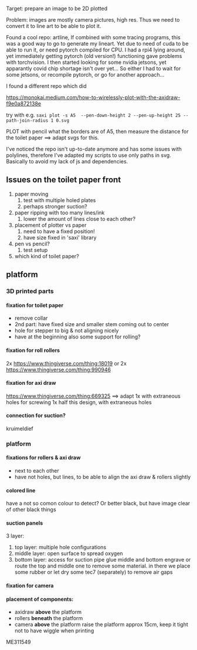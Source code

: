 Target: prepare an image to be 2D plotted

Problem: images are mostly camera pictures, high res. Thus we need to convert it to line art to be able to plot it.

Found a cool repo: artline, If combined with some tracing programs, this was a good way to go to generate my lineart. Yet due to need of cuda to be able to run it, or need pytorch compiled for CPU. I had a rpi4 lying around, yet immediately getting pytorch (old version!) functioning gave problems with torchvision. I then started looking for some nvidia jetsons, yet apparantly covid chip shortage isn't over yet... So either I had to wait for some jetsons, or recompile pytorch, or go for another approach...

I found a different repo which did 



https://monokai.medium.com/how-to-wirelessly-plot-with-the-axidraw-f9e0a872138e

try with e.g. `saxi plot -s A5  --pen-down-height 2 --pen-up-height 25 --path-join-radius 1 0.svg`

PLOT with pencil what the borders are of A5, then measure the distance for the toilet paper ==> adapt svgs for this.

I've noticed the repo isn't up-to-date anymore and has some issues with polylines, therefore I've adapted my scripts to use only paths in svg.
Basically to avoid my lack of js and dependencies.

## Issues on the toilet paper front

1. paper moving
	1. test with multiple holed plates
	2. perhaps stronger suction? 
2. paper ripping with too many lines/ink
	1. lower the amount of lines close to each other?
3. placement of plotter vs paper 
	1. need to have a fixed position!
	2. have size fixed in 'saxi' library
4. pen vs pencil?
	1. test setup
5. which kind of toilet paper?


## platform

### 3D printed parts

#### fixation for toilet paper
- remove collar
- 2nd part: have fixed size and smaller stem coming out to center
- hole for stepper to big & not aligning nicely
- have at the beginning also some support for rolling?
#### fixation for roll rollers
2x https://www.thingiverse.com/thing:18019
or 2x https://www.thingiverse.com/thing:990946


#### fixation for axi draw
https://www.thingiverse.com/thing:669325 ==> adapt
1x with extraneous holes for screwing
1x half this design, with extraneous holes


#### connection for suction? 
kruimeldief

### platform
#### fixations for rollers & axi draw
- next to each other
- have not holes, but lines, to be able to align the axi draw & rollers slightly
#### colored line
have a not so comon colour to detect?
Or better black, but have image clear of other black things
#### suction panels
3 layer:
1. top layer: multiple hole configurations
2. middle layer: open surface to spread oxygen
3. bottom layer: access for suction pipe
glue middle and bottom
engrave or route the top and middle one to remove some material. in there we place some rubber or let dry some tec7 (separately) to remove air gaps
#### fixation for camera

#### placement of components:
- axidraw **above** the platform
- rollers **beneath** the platform
- camera **above** the platform
raise the platform approx 15cm, keep it tight not to have wiggle when printing

ME311549